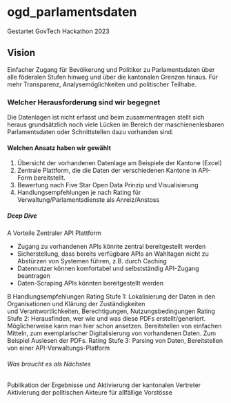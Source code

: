 # ogd_parlamentsdaten
Gestartet GovTech Hackathon 2023

## Vision
Einfacher Zugang für Bevölkerung und Politiker zu Parlamentsdaten über alle föderalen Stufen hinweg und über die kantonalen Grenzen hinaus. Für mehr Transparenz, Analysemöglichkeiten und politischer Teilhabe. 
### Welcher Herausforderung sind wir begegnet
Die Datenlagen ist nicht erfasst und beim zusammentragen stellt sich heraus grundsätzlich noch viele Lücken im Bereich der maschienenlesbaren Parlamentsdaten oder Schnittstellen dazu vorhanden sind. 
#### Welchen Ansatz haben wir gewählt
1. Übersicht der vorhandenen Datenlage am Beispiele der Kantone (Excel)
2. Zentrale Plattform, die die Daten der verschiedenen Kantone in API-Form bereitstellt.
3. Bewertung nach Five Star Open Data Prinzip und Visualisierung
4. Handlungsempfehlungen je nach Rating für Verwaltung/Parlamentsdienste als Anreiz/Anstoss
##### Deep Dive 
A Vorteile Zentraler API Plattform
- Zugang zu vorhandenen APIs könnte zentral bereitgestellt werden
- Sicherstellung, dass bereits verfügbare APIs an Wahltagen nicht zu Abstürzen von Systemen führen, z.B. durch Caching
- Datennutzer können komfortabel und selbstständig API-Zugang beantragen
- Daten-Scraping APIs könnten bereitgestellt werden

B Handlungsempfehlungen
Rating Stufe 1: Lokalisierung der Daten in den Organisationen und Klärung der Zuständigkeiten   
                und Verantwortlichkeiten, Berechtigungen, Nutzungsbedingungen
Rating Stufe 2: Herausfinden, wer wie und was diese PDFs erstellt/generiert. Möglicherweise kann 
                man hier schon ansetzen. Bereitstellen von einfachen Mitteln, zum exemplarischer                 Digitalisierung von vorhandenen Daten. Zum Beispiel Auslesen der PDFs. 
Rating Stufe 3: Parsing von Daten, Bereitstellen von einer API-Verwaltungs-Platform
###### Was braucht es als Nächstes
Publikation der Ergebnisse und Aktivierung der kantonalen Vertreter
Aktivierung der politischen Akteure für allfällige Vorstösse


